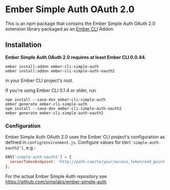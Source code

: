 #  Ember Simple Auth OAuth 2.0

This is an npm package that contains the Ember Simple Auth OAuth 2.0 extension
library packaged as an [Ember CLI](https://github.com/stefanpenner/ember-cli)
Addon.

## Installation

**Ember Simple Auth OAuth 2.0 requires at least Ember CLI 0.0.44.**

```
ember install:addon ember-cli-simple-auth
ember install:addon ember-cli-simple-auth-oauth2
```

in your Ember CLI project's root.

If you're using Ember CLI 0.1.4 or older, run

```
npm install --save-dev ember-cli-simple-auth
ember generate ember-cli-simple-auth
npm install --save-dev ember-cli-simple-auth-oauth2
ember generate ember-cli-simple-auth-oauth2
```

### Configuration

Ember Simple Auth OAuth 2.0 uses the Ember CLI project's configuration as
defined in `config/environment.js`. Configure values for
`ENV['simple-auth-oauth2']`, e.g.:

```js
ENV['simple-auth-oauth2'] = {
  serverTokenEndpoint: 'http://path.com/to/your/access_token/end_point'
};
```

For the actual Ember Simple Auth repository see
https://github.com/simplabs/ember-simple-auth
